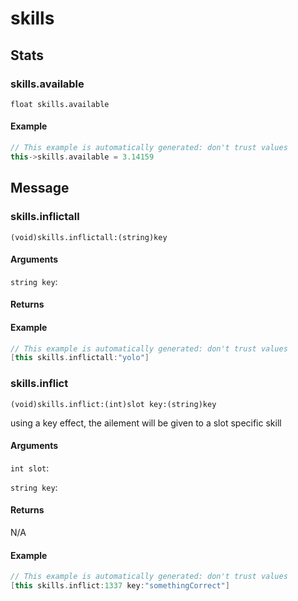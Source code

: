 # skills
## Stats
### **skills.available**
`float skills.available`




#### Example
``` cpp
// This example is automatically generated: don't trust values
this->skills.available = 3.14159
```
## Message
### **skills.inflictall**
`(void)skills.inflictall:(string)key `


#### Arguments
`string key`: 

#### Returns



#### Example
``` cpp
// This example is automatically generated: don't trust values
[this skills.inflictall:"yolo"]
```
### **skills.inflict**
`(void)skills.inflict:(int)slot key:(string)key `

using a key effect, the ailement will be given to a slot specific skill
#### Arguments
`int slot`: 

`string key`: 

#### Returns
N/A


#### Example
``` cpp
// This example is automatically generated: don't trust values
[this skills.inflict:1337 key:"somethingCorrect"]
```

